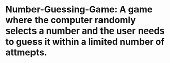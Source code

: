 # Number-Guessing-Game: A game where the computer randomly selects a number and the user needs to guess it within a limited number of attmepts.
